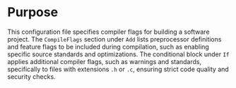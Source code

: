 # Purpose
This configuration file specifies compiler flags for building a software project. The `CompileFlags` section under `Add` lists preprocessor definitions and feature flags to be included during compilation, such as enabling specific source standards and optimizations. The conditional block under `If` applies additional compiler flags, such as warnings and standards, specifically to files with extensions `.h` or `.c`, ensuring strict code quality and security checks.
